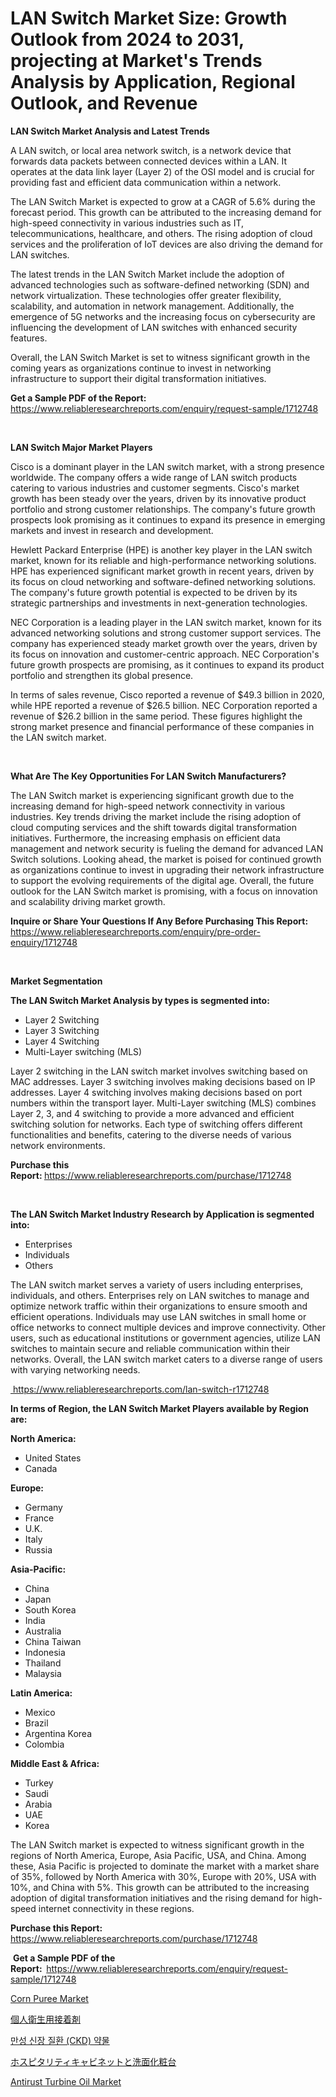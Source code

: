 <p><h1>LAN Switch Market Size: Growth Outlook from 2024 to 2031, projecting at Market's Trends Analysis by Application, Regional Outlook, and Revenue</h1></p><p><strong>LAN Switch Market Analysis and Latest Trends</strong></p>
<p><p>A LAN switch, or local area network switch, is a network device that forwards data packets between connected devices within a LAN. It operates at the data link layer (Layer 2) of the OSI model and is crucial for providing fast and efficient data communication within a network.</p><p>The LAN Switch Market is expected to grow at a CAGR of 5.6% during the forecast period. This growth can be attributed to the increasing demand for high-speed connectivity in various industries such as IT, telecommunications, healthcare, and others. The rising adoption of cloud services and the proliferation of IoT devices are also driving the demand for LAN switches.</p><p>The latest trends in the LAN Switch Market include the adoption of advanced technologies such as software-defined networking (SDN) and network virtualization. These technologies offer greater flexibility, scalability, and automation in network management. Additionally, the emergence of 5G networks and the increasing focus on cybersecurity are influencing the development of LAN switches with enhanced security features.</p><p>Overall, the LAN Switch Market is set to witness significant growth in the coming years as organizations continue to invest in networking infrastructure to support their digital transformation initiatives.</p></p>
<p><strong>Get a Sample PDF of the Report:&nbsp;</strong> <a href="https://www.reliableresearchreports.com/enquiry/request-sample/1712748">https://www.reliableresearchreports.com/enquiry/request-sample/1712748</a></p>
<p>&nbsp;</p>
<p><strong>LAN Switch Major Market Players</strong></p>
<p><p>Cisco is a dominant player in the LAN switch market, with a strong presence worldwide. The company offers a wide range of LAN switch products catering to various industries and customer segments. Cisco's market growth has been steady over the years, driven by its innovative product portfolio and strong customer relationships. The company's future growth prospects look promising as it continues to expand its presence in emerging markets and invest in research and development.</p><p>Hewlett Packard Enterprise (HPE) is another key player in the LAN switch market, known for its reliable and high-performance networking solutions. HPE has experienced significant market growth in recent years, driven by its focus on cloud networking and software-defined networking solutions. The company's future growth potential is expected to be driven by its strategic partnerships and investments in next-generation technologies.</p><p>NEC Corporation is a leading player in the LAN switch market, known for its advanced networking solutions and strong customer support services. The company has experienced steady market growth over the years, driven by its focus on innovation and customer-centric approach. NEC Corporation's future growth prospects are promising, as it continues to expand its product portfolio and strengthen its global presence.</p><p>In terms of sales revenue, Cisco reported a revenue of $49.3 billion in 2020, while HPE reported a revenue of $26.5 billion. NEC Corporation reported a revenue of $26.2 billion in the same period. These figures highlight the strong market presence and financial performance of these companies in the LAN switch market.</p></p>
<p>&nbsp;</p>
<p><strong>What Are The Key Opportunities For LAN Switch Manufacturers?</strong></p>
<p><p>The LAN Switch market is experiencing significant growth due to the increasing demand for high-speed network connectivity in various industries. Key trends driving the market include the rising adoption of cloud computing services and the shift towards digital transformation initiatives. Furthermore, the increasing emphasis on efficient data management and network security is fueling the demand for advanced LAN Switch solutions. Looking ahead, the market is poised for continued growth as organizations continue to invest in upgrading their network infrastructure to support the evolving requirements of the digital age. Overall, the future outlook for the LAN Switch market is promising, with a focus on innovation and scalability driving market growth.</p></p>
<p><strong>Inquire or Share Your Questions If Any Before Purchasing This Report:</strong> <a href="https://www.reliableresearchreports.com/enquiry/pre-order-enquiry/1712748">https://www.reliableresearchreports.com/enquiry/pre-order-enquiry/1712748</a></p>
<p>&nbsp;</p>
<p><strong>Market Segmentation</strong></p>
<p><strong>The LAN Switch Market Analysis by types is segmented into:</strong></p>
<p><ul><li>Layer 2 Switching</li><li>Layer 3 Switching</li><li>Layer 4 Switching</li><li>Multi-Layer switching (MLS)</li></ul></p>
<p><p>Layer 2 switching in the LAN switch market involves switching based on MAC addresses. Layer 3 switching involves making decisions based on IP addresses. Layer 4 switching involves making decisions based on port numbers within the transport layer. Multi-Layer switching (MLS) combines Layer 2, 3, and 4 switching to provide a more advanced and efficient switching solution for networks. Each type of switching offers different functionalities and benefits, catering to the diverse needs of various network environments.</p></p>
<p><strong>Purchase this Report:&nbsp;</strong><a href="https://www.reliableresearchreports.com/purchase/1712748">https://www.reliableresearchreports.com/purchase/1712748</a></p>
<p>&nbsp;</p>
<p><strong>The LAN Switch Market Industry Research by Application is segmented into:</strong></p>
<p><ul><li>Enterprises</li><li>Individuals</li><li>Others</li></ul></p>
<p><p>The LAN switch market serves a variety of users including enterprises, individuals, and others. Enterprises rely on LAN switches to manage and optimize network traffic within their organizations to ensure smooth and efficient operations. Individuals may use LAN switches in small home or office networks to connect multiple devices and improve connectivity. Other users, such as educational institutions or government agencies, utilize LAN switches to maintain secure and reliable communication within their networks. Overall, the LAN switch market caters to a diverse range of users with varying networking needs.</p></p>
<p><a href="https://www.reliableresearchreports.com/lan-switch-r1712748">&nbsp;https://www.reliableresearchreports.com/lan-switch-r1712748</a></p>
<p><strong>In terms of Region, the LAN Switch Market Players available by Region are:</strong></p>
<p>
    <p> <strong> North America: </strong>
        <ul>
            <li>United States</li>
            <li>Canada</li>
        </ul>
        </p> 
    <p> <strong> Europe: </strong>
        <ul>
            <li>Germany</li>
            <li>France</li>
            <li>U.K.</li>
            <li>Italy</li>
            <li>Russia</li>
        </ul>
        </p> 
    <p> <strong> Asia-Pacific: </strong>
        <ul>
            <li>China</li>
            <li>Japan</li>
            <li>South Korea</li>
            <li>India</li>
            <li>Australia</li>
            <li>China Taiwan</li>
            <li>Indonesia</li>
            <li>Thailand</li>
            <li>Malaysia</li>
        </ul>
        </p> 
    <p> <strong> Latin America: </strong>
        <ul>
            <li>Mexico</li>
            <li>Brazil</li>
            <li>Argentina Korea</li>
            <li>Colombia</li>
        </ul>
        </p> 
    <p> <strong> Middle East & Africa: </strong>
        <ul>
            <li>Turkey</li>
            <li>Saudi</li>
            <li>Arabia</li>
            <li>UAE</li>
            <li>Korea</li>
        </ul>
    </p>
    </p>
<p><p>The LAN Switch market is expected to witness significant growth in the regions of North America, Europe, Asia Pacific, USA, and China. Among these, Asia Pacific is projected to dominate the market with a market share of 35%, followed by North America with 30%, Europe with 20%, USA with 10%, and China with 5%. This growth can be attributed to the increasing adoption of digital transformation initiatives and the rising demand for high-speed internet connectivity in these regions.</p></p>
<p><strong>Purchase this Report: </strong><a href="https://www.reliableresearchreports.com/purchase/1712748">https://www.reliableresearchreports.com/purchase/1712748</a></p>
<p>&nbsp;<strong>Get a Sample PDF of the Report:&nbsp;&nbsp;</strong><a href="https://www.reliableresearchreports.com/enquiry/request-sample/1712748">https://www.reliableresearchreports.com/enquiry/request-sample/1712748</a></p>
<p><strong></strong></p>
<p><p><a href="https://issuu.com/reportprime-2/docs/corn-puree-market-size-2030.pptx">Corn Puree Market</a></p><p><a href="https://github.com/DwightHuels1/Market-Research-Report-List-1/blob/main/7019330112568.md">個人衛生用接着剤</a></p><p><a href="https://github.com/plelbej847484502/Market-Research-Report-List-2/blob/main/2770019107422.md">만성 신장 질환 (CKD) 약물</a></p><p><a href="https://github.com/JanickJohns/Market-Research-Report-List-1/blob/main/6126893112569.md">ホスピタリティキャビネットと洗面化粧台</a></p><p><a href="https://github.com/MyrtisWest1/Market-Research-Report-List-1/blob/main/antirust-turbine-oil-market.md">Antirust Turbine Oil Market</a></p></p>